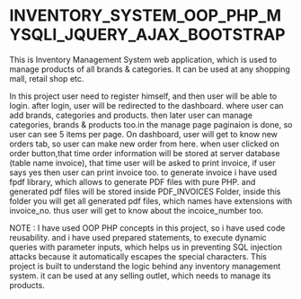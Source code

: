 # INVENTORY_SYSTEM_OOP_PHP_MYSQLI_JQUERY_AJAX_BOOTSTRAP
This is Inventory Management System web application, which is used to manage products of all brands & categories. It can be used  at any shopping mall, retail shop etc.

In this project user need to register himself, and then user will be able to login. after login, user will be redirected to the dashboard. where user can add brands, categories and products. then later user can manage categories, brands & products too.in the manage page paginaion is done, so user can see 5 items per page. On dashboard, user will get to know new orders tab, so user can make new order from here. when user clicked on order button,that time order information will be stored at server database (table name invoice), that time user will be asked to print invoice, if user says yes then user can print invoice too. to generate invoice i have used fpdf library, which allows to generate PDF files with pure PHP. and generated pdf files will be stored inside PDF_INVOICES Folder, inside this folder you will get all generated pdf files, which names have extensions with invoice_no. thus user will get to know about the incoice_number too.

NOTE : I have used OOP PHP concepts in this project, so i have used code reusability. and i have used prepared statements, to execute dynamic queries with parameter inputs, which helps us in preventing SQL injection attacks because it automatically escapes the special characters. This project is built to understand the logic behind any inventory management system. it can be used at any selling outlet, which needs to manage its products.

